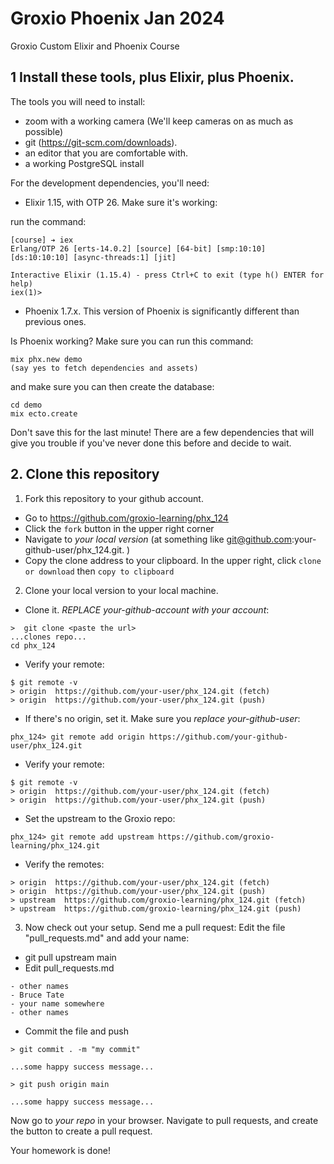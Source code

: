 # Groxio Phoenix Jan 2024
Groxio Custom Elixir and Phoenix Course

## 1 Install these tools, plus Elixir, plus Phoenix. 

The tools you will need to install: 

- zoom with a working camera (We'll keep cameras on as much as possible)
- git (https://git-scm.com/downloads). 
- an editor that you are comfortable with. 
- a working PostgreSQL install

For the development dependencies, you'll need: 

- Elixir 1.15, with OTP 26. Make sure it's working: 

run the command: 

```
[course] ➔ iex
Erlang/OTP 26 [erts-14.0.2] [source] [64-bit] [smp:10:10] [ds:10:10:10] [async-threads:1] [jit]

Interactive Elixir (1.15.4) - press Ctrl+C to exit (type h() ENTER for help)
iex(1)> 
```

- Phoenix 1.7.x. This version of Phoenix is significantly different than previous ones.


Is Phoenix working? Make sure you can run this command: 

```
mix phx.new demo
(say yes to fetch dependencies and assets)
```

and make sure you can then create the database: 

```
cd demo
mix ecto.create
```

Don't save this for the last minute! There are a few dependencies that will give you trouble if you've never done this before and decide to wait. 


## 2. Clone this repository

1. Fork this repository to your github account. 

- Go to https://github.com/groxio-learning/phx_124
- Click the `fork` button in the upper right corner
- Navigate to *your local version* (at something like git@github.com:your-github-user/phx_124.git. )
- Copy the clone address to your clipboard. In the upper right, click `clone or download` then `copy to clipboard`

2. Clone your local version to your local machine. 

- Clone it. *REPLACE your-github-account with your account*:  

```
>  git clone <paste the url>
...clones repo...
cd phx_124
```

- Verify your remote: 

```
$ git remote -v
> origin  https://github.com/your-user/phx_124.git (fetch)
> origin  https://github.com/your-user/phx_124.git (push)
```


- If there's no origin, set it. Make sure you *replace your-github-user*:

```
phx_124> git remote add origin https://github.com/your-github-user/phx_124.git
```

- Verify your remote: 

```
$ git remote -v
> origin  https://github.com/your-user/phx_124.git (fetch)
> origin  https://github.com/your-user/phx_124.git (push)
```

- Set the upstream to the Groxio repo:

```
phx_124> git remote add upstream https://github.com/groxio-learning/phx_124.git
```

- Verify the remotes: 

```
> origin  https://github.com/your-user/phx_124.git (fetch)
> origin  https://github.com/your-user/phx_124.git (push)
> upstream  https://github.com/groxio-learning/phx_124.git (fetch)
> upstream  https://github.com/groxio-learning/phx_124.git (push)
```

3. Now check out your setup. Send me a pull request: Edit the file "pull_requests.md" and add your name: 

- git pull upstream main
- Edit pull_requests.md

```
- other names
- Bruce Tate
- your name somewhere
- other names
```

- Commit the file and push

```
> git commit . -m "my commit"

...some happy success message...

> git push origin main

...some happy success message...
```

Now go to _your repo_ in your browser. Navigate to pull requests, and create the button to create a pull request. 

Your homework is done!
